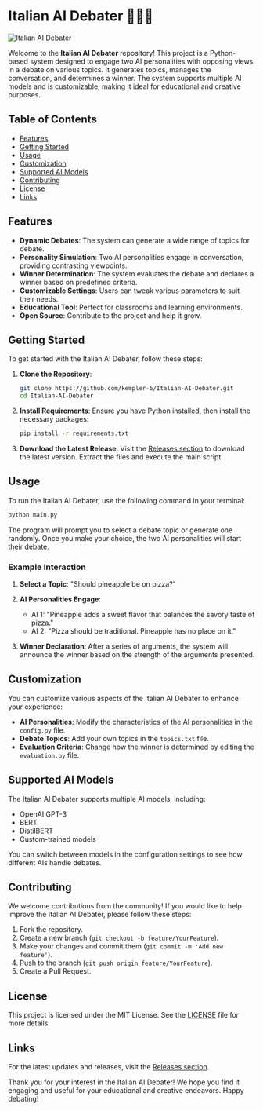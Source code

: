 # Italian AI Debater 🤖🇮🇹

![Italian AI Debater](https://img.shields.io/badge/Download%20Releases-Click%20Here-blue)

Welcome to the **Italian AI Debater** repository! This project is a Python-based system designed to engage two AI personalities with opposing views in a debate on various topics. It generates topics, manages the conversation, and determines a winner. The system supports multiple AI models and is customizable, making it ideal for educational and creative purposes.

## Table of Contents

- [Features](#features)
- [Getting Started](#getting-started)
- [Usage](#usage)
- [Customization](#customization)
- [Supported AI Models](#supported-ai-models)
- [Contributing](#contributing)
- [License](#license)
- [Links](#links)

## Features

- **Dynamic Debates**: The system can generate a wide range of topics for debate.
- **Personality Simulation**: Two AI personalities engage in conversation, providing contrasting viewpoints.
- **Winner Determination**: The system evaluates the debate and declares a winner based on predefined criteria.
- **Customizable Settings**: Users can tweak various parameters to suit their needs.
- **Educational Tool**: Perfect for classrooms and learning environments.
- **Open Source**: Contribute to the project and help it grow.

## Getting Started

To get started with the Italian AI Debater, follow these steps:

1. **Clone the Repository**: 
   ```bash
   git clone https://github.com/kempler-5/Italian-AI-Debater.git
   cd Italian-AI-Debater
   ```

2. **Install Requirements**: 
   Ensure you have Python installed, then install the necessary packages:
   ```bash
   pip install -r requirements.txt
   ```

3. **Download the Latest Release**: 
   Visit the [Releases section](https://github.com/kempler-5/Italian-AI-Debater/releases) to download the latest version. Extract the files and execute the main script.

## Usage

To run the Italian AI Debater, use the following command in your terminal:

```bash
python main.py
```

The program will prompt you to select a debate topic or generate one randomly. Once you make your choice, the two AI personalities will start their debate.

### Example Interaction

1. **Select a Topic**: "Should pineapple be on pizza?"
2. **AI Personalities Engage**: 
   - AI 1: "Pineapple adds a sweet flavor that balances the savory taste of pizza."
   - AI 2: "Pizza should be traditional. Pineapple has no place on it."

3. **Winner Declaration**: After a series of arguments, the system will announce the winner based on the strength of the arguments presented.

## Customization

You can customize various aspects of the Italian AI Debater to enhance your experience:

- **AI Personalities**: Modify the characteristics of the AI personalities in the `config.py` file.
- **Debate Topics**: Add your own topics in the `topics.txt` file.
- **Evaluation Criteria**: Change how the winner is determined by editing the `evaluation.py` file.

## Supported AI Models

The Italian AI Debater supports multiple AI models, including:

- OpenAI GPT-3
- BERT
- DistilBERT
- Custom-trained models

You can switch between models in the configuration settings to see how different AIs handle debates.

## Contributing

We welcome contributions from the community! If you would like to help improve the Italian AI Debater, please follow these steps:

1. Fork the repository.
2. Create a new branch (`git checkout -b feature/YourFeature`).
3. Make your changes and commit them (`git commit -m 'Add new feature'`).
4. Push to the branch (`git push origin feature/YourFeature`).
5. Create a Pull Request.

## License

This project is licensed under the MIT License. See the [LICENSE](LICENSE) file for more details.

## Links

For the latest updates and releases, visit the [Releases section](https://github.com/kempler-5/Italian-AI-Debater/releases).

Thank you for your interest in the Italian AI Debater! We hope you find it engaging and useful for your educational and creative endeavors. Happy debating!